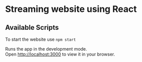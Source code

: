 # Streaming website using React



## Available Scripts
To start the website use  `npm start`

Runs the app in the development mode.\
Open [http://localhost:3000](http://localhost:3000) to view it in your browser.


